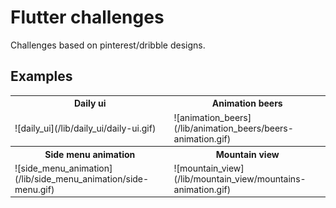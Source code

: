 # Flutter challenges

Challenges based on pinterest/dribble designs.

## Examples

<table>
<tr><th>Daily ui</th><th>Animation beers</th></tr>
<tr><td>![daily_ui](/lib/daily_ui/daily-ui.gif)</td><td>![animation_beers](/lib/animation_beers/beers-animation.gif)</td></tr>
<tr><th>Side menu animation</th><th>Mountain view</th></tr>
<tr><td>![side_menu_animation](/lib/side_menu_animation/side-menu.gif)</td><td>![mountain_view](/lib/mountain_view/mountains-animation.gif)</td></tr>
</table>